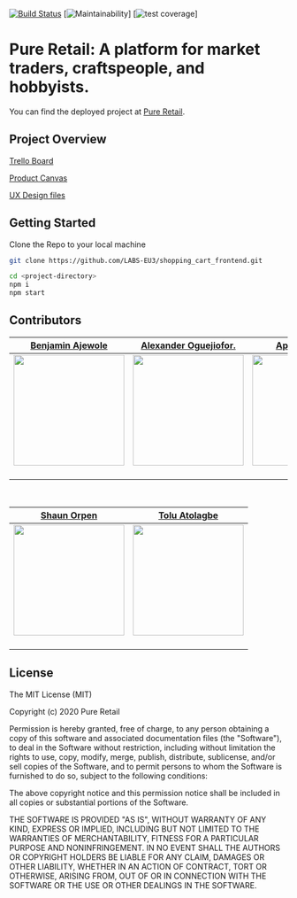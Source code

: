 [![Build Status](https://travis-ci.org/LABS-EU3/shopping_cart_frontend.svg?branch=develop)](https://travis-ci.org/LABS-EU3/shopping_cart_frontend) [![Maintainability](https://api.codeclimate.com/v1/badges/e4939629daab9f9af12a/maintainability)] [![test coverage](https://api.codeclimate.com/v1/badges/e4939629daab9f9af12a/test_coverage)]
# Pure Retail: A platform for market traders, craftspeople, and hobbyists.

You can find the deployed project at [Pure Retail](https://app.pure-retail.com/). 

## Project Overview

[Trello Board](https://trello.com/b/Fd4uaBH3/shopping-cart-eu3)

[Product Canvas](https://www.notion.so/EU3-Shopping-Cart-2c1a52d3eabe429b95f3c6e56beaf174)

[UX Design files](https://www.figma.com/file/rwEo1sbbyA7OnWRthcDcQS/Pure-Retail-UI-Designs?node-id=981%3A1437)

## Getting Started

Clone the Repo to your local machine

```bash
git clone https://github.com/LABS-EU3/shopping_cart_frontend.git

```

```bash
cd <project-directory>
npm i
npm start
```

## Contributors

|                                    [Benjamin Ajewole](https://benjaminajewole.com/)                                     |                                 [Alexander Oguejiofor.](https://github.com/kip-guile)                                  |                                      [Apetsi Ampiah](https://github.com/aapetsi)                                      |                                    [Dimeji Lawal-Are](https://github.com/DimejiAre)                                     |                                     [Justin Irabor](https://github.com/vunderkind)                                      |
| :---------------------------------------------------------------------------------------------------------------------: | :--------------------------------------------------------------------------------------------------------------------: | :-------------------------------------------------------------------------------------------------------------------: | :---------------------------------------------------------------------------------------------------------------------: | :---------------------------------------------------------------------------------------------------------------------: |
| [<img src="https://avatars0.githubusercontent.com/u/30627428?s=400&v=4" width = "200" />](https://github.com/Rexben001) | [<img src="https://avatars1.githubusercontent.com/u/38817414?s=400&v=4" width = "200" />](https://github.com/kip-guile) | [<img src="https://avatars3.githubusercontent.com/u/35830971?s=400&v=4" width = "200" />](https://github.com/aapetsi) | [<img src="https://avatars1.githubusercontent.com/u/26689297?s=400&v=4" width = "200" />](https://github.com/DimejiAre) | [<img src="https://avatars1.githubusercontent.com/u/13500685?s=400&v=4" width = "200" />](https://github.com/vunderkind) |
|                 [<img src="https://github.com/favicon.ico" width="15"> ](https://github.com/Rexben001)                  |                 [<img src="https://github.com/favicon.ico" width="15"> ](https://github.com/kip-guile)                 |                 [<img src="https://github.com/favicon.ico" width="15"> ](https://github.com/aapetsi)                  |                 [<img src="https://github.com/favicon.ico" width="15"> ](https://github.com/DimejiAre)                  |                 [<img src="https://github.com/favicon.ico" width="15"> ](https://github.com/vunderkind)                 |

<br>

|                                                                                                            [Shaun Orpen](https://github.com/shaunorpen)                                                                                                            |                                                           [Tolu Atolagbe](https://github.com/tolls-3)                                                            |
| :----------------------------------------------------------------------------------------------------------------------------------------------------------------------------------------------------------------------------------------------------------------: | :--------------------------------------------------------------------------------------------------------------------------------------------------------------: |
| [<img src="https://avatars1.githubusercontent.com/u/2945878?s=400&v=4" width = "200" />](https://github.com/shaunorpen) | [<img src="https://avatars1.githubusercontent.com/u/53542238?s=400&v=4" width = "200" />](https://github.com/tolls-3) |
|                                                                                      [<img src="https://github.com/favicon.ico" width="15"> ](https://github.com/shaunorpen)                                                                                       |                                       [<img src="https://github.com/favicon.ico" width="15"> ](https://github.com/tolls-3)                                       |

## License

The MIT License (MIT)

Copyright (c) 2020 Pure Retail

Permission is hereby granted, free of charge, to any person obtaining a copy of this software and associated documentation files (the "Software"), to deal in the Software without restriction, including without limitation the rights to use, copy, modify, merge, publish, distribute, sublicense, and/or sell copies of the Software, and to permit persons to whom the Software is furnished to do so, subject to the following conditions:

The above copyright notice and this permission notice shall be included in all copies or substantial portions of the Software.

THE SOFTWARE IS PROVIDED "AS IS", WITHOUT WARRANTY OF ANY KIND, EXPRESS OR IMPLIED, INCLUDING BUT NOT LIMITED TO THE WARRANTIES OF MERCHANTABILITY, FITNESS FOR A PARTICULAR PURPOSE AND NONINFRINGEMENT. IN NO EVENT SHALL THE AUTHORS OR COPYRIGHT HOLDERS BE LIABLE FOR ANY CLAIM, DAMAGES OR OTHER LIABILITY, WHETHER IN AN ACTION OF CONTRACT, TORT OR OTHERWISE, ARISING FROM, OUT OF OR IN CONNECTION WITH THE SOFTWARE OR THE USE OR OTHER DEALINGS IN THE SOFTWARE.
